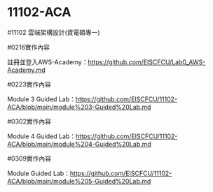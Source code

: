 # 11102-ACA


#11102 雲端架構設計(資電碩專一)

#0216實作內容

註冊並登入AWS-Academy：https://github.com/EISCFCU/Lab0_AWS-Academy.md

#0223實作內容

Module 3 Guided Lab：https://github.com/EISCFCU/11102-ACA/blob/main/module%203-Guided%20Lab.md

#0302實作內容

Module 4 Guided Lab：https://github.com/EISCFCU/11102-ACA/blob/main/module%204-Guided%20Lab.md

#0309實作內容

Module  Guided Lab：https://github.com/EISCFCU/11102-ACA/blob/main/module%205-Guided%20Lab.md
